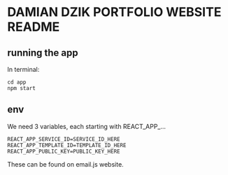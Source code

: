 # DAMIAN DZIK PORTFOLIO WEBSITE README
## running the app
In terminal:
```
cd app
npm start
```

## env
We need 3 variables, each starting with REACT_APP_...


```
REACT_APP_SERVICE_ID=SERVICE_ID_HERE
REACT_APP_TEMPLATE_ID=TEMPLATE_ID_HERE
REACT_APP_PUBLIC_KEY=PUBLIC_KEY_HERE
```
These can be found on email.js website.



